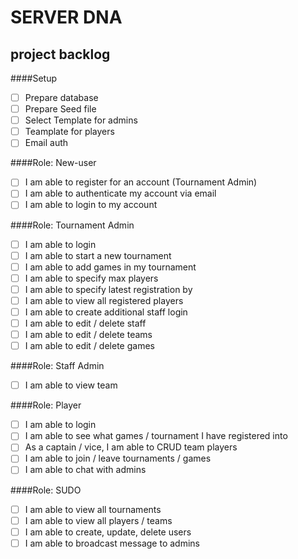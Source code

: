 # SERVER DNA
## project backlog

####Setup
- [ ] Prepare database 
- [ ] Prepare Seed file
- [ ] Select Template for admins
- [ ] Teamplate for players
- [ ] Email auth

####Role: New-user
- [ ] I am able to register for an account (Tournament Admin)
- [ ] I am able to authenticate my account via email
- [ ] I am able to login to my account

####Role: Tournament Admin
- [ ] I am able to login
- [ ] I am able to start a new tournament
- [ ] I am able to add games in my tournament
- [ ] I am able to specify max players
- [ ] I am able to specify latest registration by
- [ ] I am able to view all registered players
- [ ] I am able to create additional staff login
- [ ] I am able to edit / delete staff
- [ ] I am able to edit / delete teams
- [ ] I am able to edit / delete games

####Role: Staff Admin
- [ ] I am able to view team

####Role: Player
- [ ] I am able to login
- [ ] I am able to see what games / tournament I have registered into
- [ ] As a captain / vice, I am able to CRUD team players
- [ ] I am able to join / leave tournaments / games
- [ ] I am able to chat with admins

####Role: SUDO
- [ ] I am able to view all tournaments
- [ ] I am able to view all players / teams
- [ ] I am able to create, update, delete users
- [ ] I am able to broadcast message to admins
